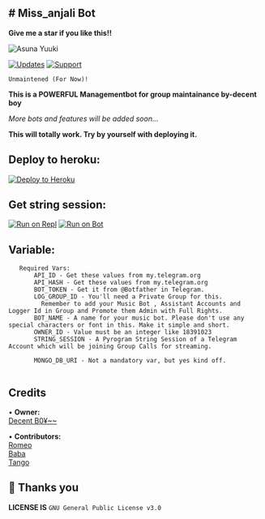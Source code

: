 ## # Miss_anjali Bot
**Give me a star if you like this!!**


![Asuna Yuuki](https://te.legra.ph/file/b03a15861765f6feeacd9.png)

[![Updates](https://img.shields.io/badge/Updates-Channel-blue?&logo=telegram)](https://t.me/Octave_support)
[![Support](https://img.shields.io/badge/Support-Group-blue?&logo=telegram)](https://t.me/pglpnti_ki_dunia)

```
Unmaintened (For Now)!
```

**This is a POWERFUL Managementbot for group maintainance  by-decent boy**<br>


_More bots and features will be added soon..._
<br>

**This will totally work. Try by yourself with deploying it.** 

## Deploy to heroku:
[![Deploy to Heroku](https://www.herokucdn.com/deploy/button.svg)](https://heroku.com/deploy?template=https://github.com/decentboyy/miss_anjali)

## Get string session:
[![Run on Repl](https://repl.it/badge/github/STARKGANG/friday)](https://replit.com/@zYxDevs/StringSession)
[![Run on Bot](https://img.shields.io/badge/StringSession-Robot-blue?&logo=telegram)](https://t.me/GetStringRobot)

## Variable:
```
   Required Vars:
       API_ID - Get these values from my.telegram.org
       API_HASH - Get these values from my.telegram.org
       BOT_TOKEN - Get it from @Botfather in Telegram.
       LOG_GROUP_ID - You'll need a Private Group for this. 
         Remember to add your Music Bot , Assistant Accounts and Logger Id in Group and Promote them Admin with Full Rights.
       BOT_NAME - A name for your music bot. Please don't use any special characters or font in this. Make it simple and short.
       OWNER_ID - Value must be an integer like 18391023
       STRING_SESSION - A Pyrogram String Session of a Telegram Account which will be joining Group Calls for streaming.
       
       MONGO_DB_URI - Not a mandatory var, but yes kind off.
         
```


## Credits

• **Owner:**<br>
[Decent B0¥~~](https://t.me/decent_op)

• **Contributors:**<br>
[Romeo](https://github.com/Itsop_romeoo) <br>
[Baba](https://github.com/Anonymous_Bharatiya) <br>
[Tango](https://github.com/Tango_Charlie_0)

 
## 👋 Thanks you
**LICENSE IS** `GNU General Public License v3.0`
